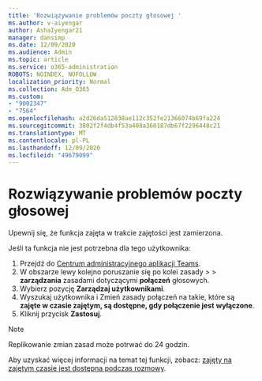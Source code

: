 ```yaml
---
title: 'Rozwiązywanie problemów poczty głosowej '
ms.author: v-aiyengar
author: AshaIyengar21
manager: dansimp
ms.date: 12/09/2020
ms.audience: Admin
ms.topic: article
ms.service: o365-administration
ROBOTS: NOINDEX, NOFOLLOW
localization_priority: Normal
ms.collection: Adm_O365
ms.custom:
- "9002347"
- "7564"
ms.openlocfilehash: a2d26da512838ae112c352fe21366074b69fa224
ms.sourcegitcommit: 3802f2f4db4f53a408a360187db67f2296448c21
ms.translationtype: MT
ms.contentlocale: pl-PL
ms.lasthandoff: 12/09/2020
ms.locfileid: "49679099"
---
```

# <a name="troubleshooting-voicemail"></a>Rozwiązywanie problemów poczty głosowej

Upewnij się, że funkcja zajęta w trakcie zajętości jest zamierzona.

Jeśli ta funkcja nie jest potrzebna dla tego użytkownika:

1. Przejdź do [Centrum administracyjnego aplikacji Teams](https://admin.teams.microsoft.com/policies/calling).
1. W obszarze lewy kolejno poruszanie się po kolei zasady  >    >  **zarządzania** zasadami dotyczącymi **połączeń** głosowych.
1. Wybierz pozycję **Zarządzaj użytkownikami**.
1. Wyszukaj użytkownika i Zmień zasady połączeń na takie, które są **zajęte w czasie zajętym, są dostępne, gdy połączenie jest** **wyłączone**.
1. Kliknij przycisk **Zastosuj**.
> [!NOTE]
> Replikowanie zmian zasad może potrwać do 24 godzin.

Aby uzyskać więcej informacji na temat tej funkcji, zobacz: [zajęty na zajętym czasie jest dostępna podczas rozmowy](https://docs.microsoft.com/microsoftteams/teams-calling-policy#busy-on-busy-is-available-while-in-a-call).
